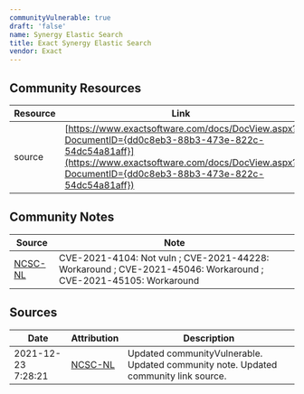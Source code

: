 ```yaml
---
communityVulnerable: true
draft: 'false'
name: Synergy Elastic Search
title: Exact Synergy Elastic Search
vendor: Exact
---
```



## Community Resources
| Resource | Link |
| --- | --- |
| source | [https://www.exactsoftware.com/docs/DocView.aspx?DocumentID={dd0c8eb3-88b3-473e-822c-54dc54a81aff}](https://www.exactsoftware.com/docs/DocView.aspx?DocumentID={dd0c8eb3-88b3-473e-822c-54dc54a81aff}) |

## Community Notes
| Source | Note |
| --- | --- |
| [NCSC-NL](https://github.com/NCSC-NL/log4shell/blob/main/software/README.md) | CVE-2021-4104: Not vuln ; CVE-2021-44228: Workaround ; CVE-2021-45046: Workaround ; CVE-2021-45105: Workaround </ul> |

## Sources
| Date | Attribution | Description |
| --- | --- | --- |
| 2021-12-23 7:28:21 | [NCSC-NL](https://github.com/NCSC-NL/log4shell/blob/main/software/README.md) | Updated communityVulnerable. Updated community note. Updated community link source.  |

